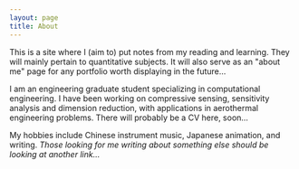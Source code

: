 ```yaml
---
layout: page
title: About
---
```


This is a site where I (aim to) put notes from my reading and learning. They will mainly pertain to quantitative subjects. It will also serve as an "about me" page for any portfolio worth displaying in the future...

I am an engineering graduate student specializing in computational engineering. I have been working on compressive sensing, sensitivity analysis and dimension reduction, with applications in aerothermal engineering problems. There will probably be a CV here, soon...

My hobbies include Chinese instrument music, Japanese animation, and writing. *Those looking for me writing about something else should be looking at another link...*